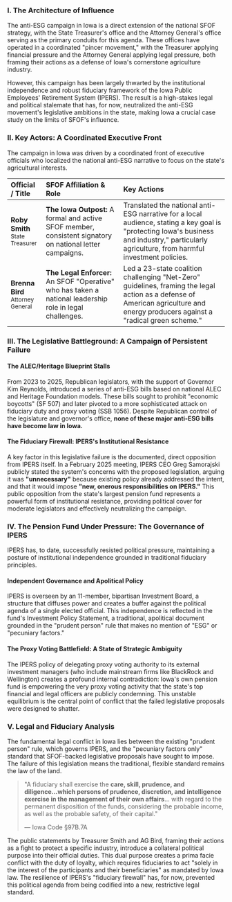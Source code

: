 ---
---
### I. The Architecture of Influence

The anti-ESG campaign in Iowa is a direct extension of the national SFOF strategy, with the State Treasurer's office and the Attorney General's office serving as the primary conduits for this agenda. These offices have operated in a coordinated "pincer movement," with the Treasurer applying financial pressure and the Attorney General applying legal pressure, both framing their actions as a defense of Iowa's cornerstone agriculture industry.

However, this campaign has been largely thwarted by the institutional independence and robust fiduciary framework of the Iowa Public Employees' Retirement System (IPERS). The result is a high-stakes legal and political stalemate that has, for now, neutralized the anti-ESG movement's legislative ambitions in the state, making Iowa a crucial case study on the limits of SFOF's influence.

### II. Key Actors: A Coordinated Executive Front

The campaign in Iowa was driven by a coordinated front of executive officials who localized the national anti-ESG narrative to focus on the state's agricultural interests.

| Official / Title | SFOF Affiliation & Role | Key Actions |
| :--- | :--- | :--- |
| **Roby Smith**<br><span style="font-size: smaller;">State Treasurer</span> | **The Iowa Outpost:** A formal and active SFOF member, consistent signatory on national letter campaigns. | Translated the national anti-ESG narrative for a local audience, stating a key goal is "protecting Iowa's business and industry," particularly agriculture, from harmful investment policies. |
| **Brenna Bird**<br><span style="font-size: smaller;">Attorney General</span> | **The Legal Enforcer:** An SFOF "Operative" who has taken a national leadership role in legal challenges. | Led a 23-state coalition challenging "Net-Zero" guidelines, framing the legal action as a defense of American agriculture and energy producers against a "radical green scheme." |

### III. The Legislative Battleground: A Campaign of Persistent Failure

#### The ALEC/Heritage Blueprint Stalls
From 2023 to 2025, Republican legislators, with the support of Governor Kim Reynolds, introduced a series of anti-ESG bills based on national ALEC and Heritage Foundation models. These bills sought to prohibit "economic boycotts" (SF 507) and later pivoted to a more sophisticated attack on fiduciary duty and proxy voting (SSB 1056). Despite Republican control of the legislature and governor's office, **none of these major anti-ESG bills have become law in Iowa.**

#### The Fiduciary Firewall: IPERS's Institutional Resistance
A key factor in this legislative failure is the documented, direct opposition from IPERS itself. In a February 2025 meeting, IPERS CEO Greg Samorajski publicly stated the system's concerns with the proposed legislation, arguing it was **"unnecessary"** because existing policy already addressed the intent, and that it would impose **"new, onerous responsibilities on IPERS."** This public opposition from the state's largest pension fund represents a powerful form of institutional resistance, providing political cover for moderate legislators and effectively neutralizing the campaign.

### IV. The Pension Fund Under Pressure: The Governance of IPERS

IPERS has, to date, successfully resisted political pressure, maintaining a posture of institutional independence grounded in traditional fiduciary principles.

#### Independent Governance and Apolitical Policy
IPERS is overseen by an 11-member, bipartisan Investment Board, a structure that diffuses power and creates a buffer against the political agenda of a single elected official. This independence is reflected in the fund's Investment Policy Statement, a traditional, apolitical document grounded in the "prudent person" rule that makes no mention of "ESG" or "pecuniary factors."

#### The Proxy Voting Battlefield: A State of Strategic Ambiguity
The IPERS policy of delegating proxy voting authority to its external investment managers (who include mainstream firms like BlackRock and Wellington) creates a profound internal contradiction: Iowa's own pension fund is empowering the very proxy voting activity that the state's top financial and legal officers are publicly condemning. This unstable equilibrium is the central point of conflict that the failed legislative proposals were designed to shatter.

### V. Legal and Fiduciary Analysis

The fundamental legal conflict in Iowa lies between the existing "prudent person" rule, which governs IPERS, and the "pecuniary factors only" standard that SFOF-backed legislative proposals have sought to impose. The failure of this legislation means the traditional, flexible standard remains the law of the land.

> "A fiduciary shall exercise the **care, skill, prudence, and diligence...which persons of prudence, discretion, and intelligence exercise in the management of their own affairs**... with regard to the permanent disposition of the funds, considering the probable income, as well as the probable safety, of their capital."
>
> — Iowa Code §97B.7A

The public statements by Treasurer Smith and AG Bird, framing their actions as a fight to protect a specific industry, introduce a collateral political purpose into their official duties. This dual purpose creates a prima facie conflict with the duty of loyalty, which requires fiduciaries to act "solely in the interest of the participants and their beneficiaries" as mandated by Iowa law. The resilience of IPERS's "fiduciary firewall" has, for now, prevented this political agenda from being codified into a new, restrictive legal standard.
